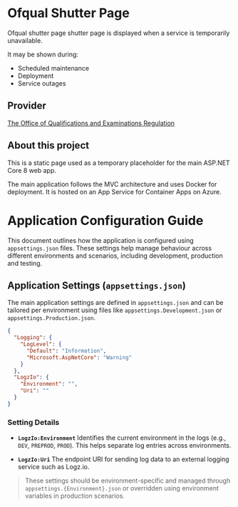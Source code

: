# Ofqual Shutter Page

Ofqual shutter page shutter page is displayed when a service is temporarily unavailable.

It may be shown during:

- Scheduled maintenance
- Deployment
- Service outages

## Provider

[The Office of Qualifications and Examinations Regulation](https://www.gov.uk/government/organisations/ofqual)

## About this project

This is a static page used as a temporary placeholder for the main ASP.NET Core 8 web app.

The main application follows the MVC architecture and uses Docker for deployment. It is hosted on an App Service for Container Apps on Azure.

# Application Configuration Guide

This document outlines how the application is configured using `appsettings.json` files. These settings help manage behaviour across different environments and scenarios, including development, production and testing.

## Application Settings (`appsettings.json`)

The main application settings are defined in `appsettings.json` and can be tailored per environment using files like `appsettings.Development.json` or `appsettings.Production.json`.

```json
{
  "Logging": {
    "LogLevel": {
      "Default": "Information",
      "Microsoft.AspNetCore": "Warning"
    }
  },
  "LogzIo": {
    "Environment": "",
    "Uri": ""
  }
}
```

### Setting Details

- **`LogzIo:Environment`**
  Identifies the current environment in the logs (e.g., `DEV`, `PREPROD`, `PROD`). This helps separate log entries across environments.

- **`LogzIo:Uri`**
  The endpoint URI for sending log data to an external logging service such as Logz.io.

> These settings should be environment-specific and managed through `appsettings.{Environment}.json` or overridden using environment variables in production scenarios.